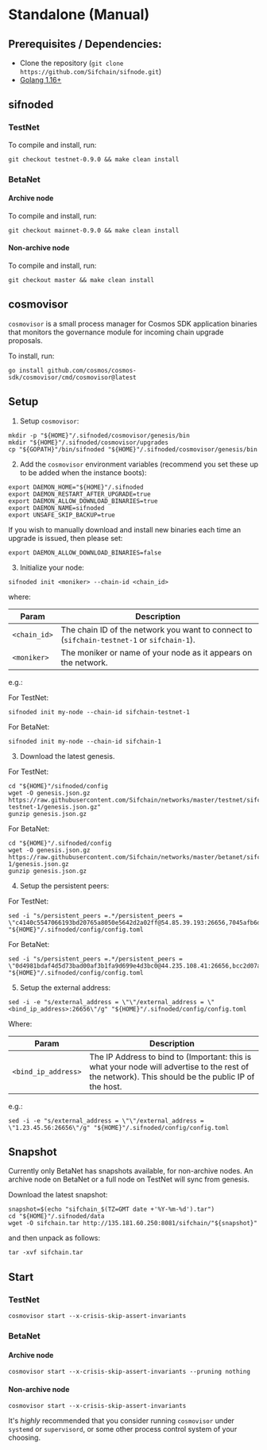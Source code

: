 # Standalone (Manual)

## Prerequisites / Dependencies:

- Clone the repository (`git clone https://github.com/Sifchain/sifnode.git`)
- [Golang 1.16+](https://golang.org/doc/install)

## sifnoded

### TestNet

To compile and install, run:

```console
git checkout testnet-0.9.0 && make clean install
```

### BetaNet

#### Archive node

To compile and install, run:

```console
git checkout mainnet-0.9.0 && make clean install
```

#### Non-archive node

To compile and install, run:

```console
git checkout master && make clean install
```

## cosmovisor

`cosmovisor` is a small process manager for Cosmos SDK application binaries that monitors the governance module for incoming chain upgrade proposals.

To install, run:

```console
go install github.com/cosmos/cosmos-sdk/cosmovisor/cmd/cosmovisor@latest
```

## Setup

1. Setup `cosmovisor`:

```console
mkdir -p "${HOME}"/.sifnoded/cosmovisor/genesis/bin
mkdir "${HOME}"/.sifnoded/cosmovisor/upgrades
cp "${GOPATH}"/bin/sifnoded "${HOME}"/.sifnoded/cosmovisor/genesis/bin
```

2. Add the `cosmovisor` environment variables (recommend you set these up to be added when the instance boots):

```console
export DAEMON_HOME="${HOME}"/.sifnoded
export DAEMON_RESTART_AFTER_UPGRADE=true
export DAEMON_ALLOW_DOWNLOAD_BINARIES=true
export DAEMON_NAME=sifnoded
export UNSAFE_SKIP_BACKUP=true
```

If you wish to manually download and install new binaries each time an upgrade is issued, then please set:

```console
export DAEMON_ALLOW_DOWNLOAD_BINARIES=false
```

3. Initialize your node:

```console
sifnoded init <moniker> --chain-id <chain_id>
```

where:

|Param|Description|
|-----|----------|
|`<chain_id>`|The chain ID of the network you want to connect to (`sifchain-testnet-1` or `sifchain-1`).|
|`<moniker>`|The moniker or name of your node as it appears on the network.|

e.g.:

For TestNet:

```console
sifnoded init my-node --chain-id sifchain-testnet-1
```

For BetaNet:

```console
sifnoded init my-node --chain-id sifchain-1
```

3. Download the latest genesis.

For TestNet:

```console
cd "${HOME}"/sifnoded/config
wget -O genesis.json.gz https://raw.githubusercontent.com/Sifchain/networks/master/testnet/sifchain-testnet-1/genesis.json.gz"
gunzip genesis.json.gz
```

For BetaNet:

```console
cd "${HOME}"/.sifnoded/config
wget -O genesis.json.gz https://raw.githubusercontent.com/Sifchain/networks/master/betanet/sifchain-1/genesis.json.gz
gunzip genesis.json.gz
```

4. Setup the persistent peers:

For TestNet:

```console
sed -i "s/persistent_peers =.*/persistent_peers = \"c4140c5547066193bd20765a8050e5642d2a02ff@54.85.39.193:26656,7045afb6dcf9f301b29dfb08e08939b3c3fa74a6@54.211.41.96:26656,ff6481468368fcb14c657e0079e7791599710be7@54.162.2.255:26656,3fb84bf0d31e7ee8c512b0e6f82fbba7051f3f1f@54.158.121.186:26656\"/g" "${HOME}"/.sifnoded/config/config.toml
```

For BetaNet:

```console
sed -i "s/persistent_peers =.*/persistent_peers = \"0d4981bdaf4d5d73bad00af3b1fa9d699e4d3bc0@44.235.108.41:26656,bcc2d07a14a8a0b3aa202e9ac106dec0bef91fda@13.55.247.60:26656,663dec65b754aceef5fcccb864048305208e7eb2@34.248.110.88:26656,0120f0a48e7e81cc98829ef4f5b39480f11ecd5a@52.76.185.17:26656,6535497f0152293d773108774a705b86c2249a9c@44.238.121.65:26656,fdf5cffc2b20a20fab954d3b6785e9c382762d14@34.255.133.248:26656,8c240f71f9e060277ce18dc09d82d3bbb05d1972@13.211.43.177:26656,9fbcb6bd5a7f20a716564157c4f6296d2faf5f64@18.138.208.95:26656\"/g" "${HOME}"/.sifnoded/config/config.toml
```

5. Setup the external address:

```console
sed -i -e "s/external_address = \"\"/external_address = \"<bind_ip_address>:26656\"/g" "${HOME}"/.sifnoded/config/config.toml
```

Where:

|Param|Description|
|-----|----------|
|`<bind_ip_address>`|The IP Address to bind to (Important: this is what your node will advertise to the rest of the network). This should be the public IP of the host.|

e.g.:

```console
sed -i -e "s/external_address = \"\"/external_address = \"1.23.45.56:26656\"/g" "${HOME}"/.sifnoded/config/config.toml
```

## Snapshot

Currently only BetaNet has snapshots available, for non-archive nodes. An archive node on BetaNet or a full node on TestNet will sync from genesis.

Download the latest snapshot:

```console
snapshot=$(echo "sifchain_$(TZ=GMT date +'%Y-%m-%d').tar")
cd "${HOME}"/.sifnoded/data
wget -O sifchain.tar http://135.181.60.250:8081/sifchain/"${snapshot}"
```

and then unpack as follows:

```console
tar -xvf sifchain.tar
```

## Start

### TestNet

```console
cosmovisor start --x-crisis-skip-assert-invariants
```

### BetaNet

#### Archive node

```console
cosmovisor start --x-crisis-skip-assert-invariants --pruning nothing
```

#### Non-archive node

```console
cosmovisor start --x-crisis-skip-assert-invariants
```

It's *highly* recommended that you consider running `cosmovisor` under `systemd` or `supervisord`, or some other process control system of your choosing.
